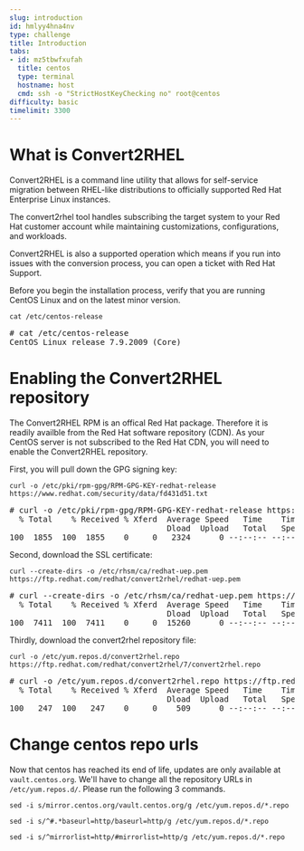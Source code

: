 ```yaml
---
slug: introduction
id: hmlyy4hna4nv
type: challenge
title: Introduction
tabs:
- id: mz5tbwfxufah
  title: centos
  type: terminal
  hostname: host
  cmd: ssh -o "StrictHostKeyChecking no" root@centos
difficulty: basic
timelimit: 3300
---
```


What is Convert2RHEL
===

Convert2RHEL is a command line utility that allows for self-service migration between RHEL-like distributions to officially supported Red Hat Enterprise Linux instances.

The convert2rhel tool handles subscribing the target system to your Red Hat customer account while maintaining customizations, configurations, and workloads.

Convert2RHEL is also a supported operation which means if you run into issues with the conversion process, you can open a ticket with Red Hat Support.

Before you begin the installation process, verify that you are running CentOS Linux and on the latest minor version.

```bash,run
cat /etc/centos-release
```

<pre class='file'>
# cat /etc/centos-release
CentOS Linux release 7.9.2009 (Core)
</pre>

Enabling the Convert2RHEL repository
===

The Convert2RHEL RPM is an offical Red Hat package. Therefore it is readily availble from the Red Hat software repository (CDN). As your CentOS server is not subscribed to the Red Hat CDN, you will need to enable the Convert2RHEL repository.

First, you will pull down the GPG signing key:

```bash,run
curl -o /etc/pki/rpm-gpg/RPM-GPG-KEY-redhat-release https://www.redhat.com/security/data/fd431d51.txt
```

<pre class='file'>
# curl -o /etc/pki/rpm-gpg/RPM-GPG-KEY-redhat-release https://www.redhat.com/security/data/fd431d51.txt
  % Total    % Received % Xferd  Average Speed   Time    Time     Time  Current
                                 Dload  Upload   Total   Spent    Left  Speed
100  1855  100  1855    0     0   2324      0 --:--:-- --:--:-- --:--:--  2324
</pre>

Second, download the SSL certificate:

```bash,run
curl --create-dirs -o /etc/rhsm/ca/redhat-uep.pem https://ftp.redhat.com/redhat/convert2rhel/redhat-uep.pem
```

<pre class='file'>
# curl --create-dirs -o /etc/rhsm/ca/redhat-uep.pem https://ftp.redhat.com/redhat/convert2rhel/redhat-uep.pem
  % Total    % Received % Xferd  Average Speed   Time    Time     Time  Current
                                 Dload  Upload   Total   Spent    Left  Speed
100  7411  100  7411    0     0  15260      0 --:--:-- --:--:-- --:--:-- 15280
</pre>

Thirdly, download the convert2rhel repository file:

```bash,run
curl -o /etc/yum.repos.d/convert2rhel.repo https://ftp.redhat.com/redhat/convert2rhel/7/convert2rhel.repo
```

<pre class='file'>
# curl -o /etc/yum.repos.d/convert2rhel.repo https://ftp.redhat.com/redhat/convert2rhel/7/convert2rhel.repo
  % Total    % Received % Xferd  Average Speed   Time    Time     Time  Current
                                 Dload  Upload   Total   Spent    Left  Speed
100   247  100   247    0     0    509      0 --:--:-- --:--:-- --:--:--   510
</pre>

Change centos repo urls
===

Now that centos has reached its end of life, updates are only available at `vault.centos.org`. We'll have to change all the repository URLs in `/etc/yum.repos.d/`. Please run the following 3 commands.

```bash,run
sed -i s/mirror.centos.org/vault.centos.org/g /etc/yum.repos.d/*.repo
```

```bash,run
sed -i s/^#.*baseurl=http/baseurl=http/g /etc/yum.repos.d/*.repo
```

```bash,run
sed -i s/^mirrorlist=http/#mirrorlist=http/g /etc/yum.repos.d/*.repo
```